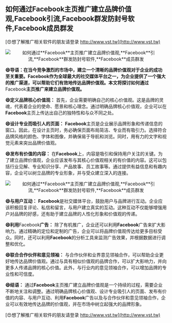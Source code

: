## **如何通过**Facebook**主页推广建立品牌价值观,**Facebook**引流,**Facebook**群发防封号软件,**Facebook**成员群发**

[😍想了解推广相关软件的朋友请登录 http://www.vst.tw](http://www.vst.tw)

 <center><img src="https://vst.tw/MP4/tuiguang/png/2.png" alt="如何通过**Facebook**主页推广建立品牌价值观,**Facebook**引流,**Facebook**群发防封号软件,**Facebook**成员群发"></center>

**😄导语：在当今竞争激烈的市场中，建立一个清晰的品牌价值观对于企业的成功至关重要。**Facebook**作为全球最大的社交媒体平台之一，为企业提供了一个强大的推广渠道，可以帮助它们有效地传达品牌价值观。本文将探讨如何通过**Facebook**主页推广来建立品牌价值观。**

**😄定义品牌核心价值观：**
首先，企业需要明确自己的核心价值观。这是品牌的灵魂，代表着企业的使命、愿景和核心理念。通过明确品牌核心价值观，企业可以在**Facebook**主页上传达出自己的独特性和与众不同之处。

**😄设计专业而吸引人的页面：**
**Facebook**主页是企业展示品牌形象和传递信息的窗口。因此，在设计主页时，务必确保页面布局简洁、专业而有吸引力。选择符合品牌风格的颜色、字体和图像，并确保易于导航和浏览。同时，用有力的文字和视觉元素来突出品牌价值观。

**😄发布有价值的内容：**
在**Facebook**上，内容是吸引和保持用户关注的关键。为了建立品牌价值观，企业应该发布与其核心价值观相关的有价值的内容。这可以包括行业见解、专业知识分享、产品故事、员工故事等。通过提供有益信息和有趣内容，企业可以树立品牌的专业形象，并与受众建立深入的连接。

 <center><img src="https://vst.tw/MP4/tuiguang/png/8.png" alt="如何通过**Facebook**主页推广建立品牌价值观,**Facebook**引流,**Facebook**群发防封号软件,**Facebook**成员群发"></center>

**😄与用户互动：**
**Facebook**是社交媒体平台，鼓励用户与品牌进行互动。企业应该积极回复评论、私信和留言，与用户建立真实的互动。这种互动不仅能够增强用户对品牌的好感，还有助于建立品牌的人性化形象和价值观的传递。

**😄利用**Facebook**广告：**
除了有机推广，企业还可以利用**Facebook**广告来扩大影响力。通过精确的定位和定制的广告，企业可以将品牌价值观传达给更多目标受众。同时，还可以利用**Facebook**的分析工具来监测广告效果，并根据数据进行调整和优化。

**😄联合合作伙伴和意见领袖：**
与合作伙伴和业界意见领袖合作，可以帮助企业更好地传达品牌价值观。通过与具有相似价值观的品牌合作，可以扩大影响力，并向更多人传递品牌的核心价值。此外，与行业内的意见领袖合作，可以增加品牌的专业性和可信度。

**😄结语：**
通过**Facebook**主页推广建立品牌价值观是一个持续的过程，需要企业不断地关注和调整。通过明确品牌核心价值观、设计专业吸引人的页面、发布有价值的内容、与用户互动、利用**Facebook**广告以及与合作伙伴和意见领袖合作，企业可以有效地传达品牌的价值观，并在市场中树立起强大的品牌形象。

[😍想了解推广相关软件的朋友请登录 http://www.vst.tw](http://www.vst.tw)



